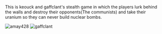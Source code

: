This is keouck and gaffclant's stealth game in which the players lurk behind the walls and destroy their opponents(The communists) and take their uranium
so they can never build nuclear bombs.

![amay428](https://avatars3.githubusercontent.com/u/40866259?s=400&u=4c01f1ed52a5816b43c439281806386bd0e5e5c1&v=4)
![gaffclant](https://avatars3.githubusercontent.com/u/65436210?s=400&v=4)
